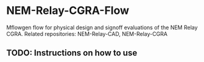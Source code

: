 # NEM-Relay-CGRA-Flow
Mflowgen flow for physical design and signoff evaluations of the NEM Relay CGRA. Related repositories: NEM-Relay-CAD, NEM-Relay-CGRA

## TODO: Instructions on how to use
